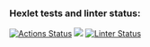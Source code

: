 ### Hexlet tests and linter status:
[![Actions Status](https://github.com/Unshock/python-project-lvl1/workflows/hexlet-check/badge.svg)](https://github.com/Unshock/python-project-lvl1/actions)
<a href="https://codeclimate.com/github/Unshock/python-project-lvl1/maintainability"><img src="https://api.codeclimate.com/v1/badges/10ea4108e6c908efaf79/maintainability" /></a>
[![Linter Status](https://github.com/Unshock/python-project-lvl1/workflows/linter-check/badge.svg)](https://github.com/Unshock/python-project-lvl1/actions/workflows/linter-check.yml)
